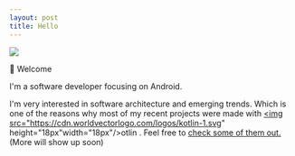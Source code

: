 ```yaml
---
layout: post
title: Hello
---
```


<img class="post-image" src='https://lh3.googleusercontent.com/U2fG7iR7HFrpe4sdi9zZSc5c6QB9CmjSHpjsDehVDD2r40BCAQ0seSxpXmXcl6JcFQ9rjVOiiuXZW_9Jb2BzNFjLTnzKD3xVbi-C2RkkG0bOePkzO-Kgj3gcZ7IWl066koE2xTbYDg' />

:wave: Welcome

I'm a software developer focusing on Android.

I'm very interested in software architecture and emerging trends. Which is one
of the reasons why most of my recent projects were made with
<a href="https://kotlinlang.org/" >
  <img src="https://cdn.worldvectorlogo.com/logos/kotlin-1.svg" height="18px"width="18px"/>otlin
</a>.
Feel free to [check some of them out.](/projects) (More will show up soon)
